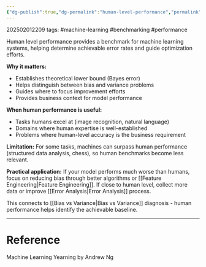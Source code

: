 ```yaml
---
{"dg-publish":true,"dg-permalink":"human-level-performance","permalink":"/human-level-performance/"}
---
```



202502012209
tags: #machine-learning #benchmarking #performance

Human level performance provides a benchmark for machine learning systems, helping determine achievable error rates and guide optimization efforts.

**Why it matters:**

- Establishes theoretical lower bound (Bayes error)
- Helps distinguish between bias and variance problems
- Guides where to focus improvement efforts
- Provides business context for model performance

**When human performance is useful:**

- Tasks humans excel at (image recognition, natural language)
- Domains where human expertise is well-established
- Problems where human-level accuracy is the business requirement

**Limitation:** For some tasks, machines can surpass human performance (structured data analysis, chess), so human benchmarks become less relevant.

**Practical application:**
If your model performs much worse than humans, focus on reducing bias through better algorithms or [[Feature Engineering\|Feature Engineering]]. If close to human level, collect more data or improve [[Error Analysis\|Error Analysis]] process.

This connects to [[Bias vs Variance\|Bias vs Variance]] diagnosis - human performance helps identify the achievable baseline.

---

# Reference

Machine Learning Yearning by Andrew Ng
